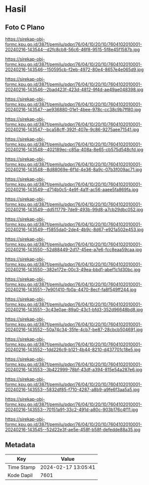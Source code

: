 # Hasil

## Foto C Plano

https://sirekap-obj-formc.kpu.go.id/387f/pemilu/pdpr/76/04/10/20/10/7604102010001-20240216-143544--d2fc8cb8-56c6-46f8-9515-5f8e45f1587b.jpg

https://sirekap-obj-formc.kpu.go.id/387f/pemilu/pdpr/76/04/10/20/10/7604102010001-20240216-143546--150595cb-f2eb-4972-80e4-8657e4e065d9.jpg

https://sirekap-obj-formc.kpu.go.id/387f/pemilu/pdpr/76/04/10/20/10/7604102010001-20240216-143546--2bad423f-423d-4812-9f4d-ae49ae048398.jpg

https://sirekap-obj-formc.kpu.go.id/387f/pemilu/pdpr/76/04/10/20/10/7604102010001-20240216-143547--ae936880-01e1-4bee-978c-cc38c9b7ff80.jpg

https://sirekap-obj-formc.kpu.go.id/387f/pemilu/pdpr/76/04/10/20/10/7604102010001-20240216-143547--bca58cff-392f-407e-9c86-9275aee71541.jpg

https://sirekap-obj-formc.kpu.go.id/387f/pemilu/pdpr/76/04/10/20/10/7604102010001-20240216-143548--402189ec-c85a-408a-8e65-cb575d548cfd.jpg

https://sirekap-obj-formc.kpu.go.id/387f/pemilu/pdpr/76/04/10/20/10/7604102010001-20240216-143548--8d88069e-6f1d-4e36-8a9c-07b3f009ac71.jpg

https://sirekap-obj-formc.kpu.go.id/387f/pemilu/pdpr/76/04/10/20/10/7604102010001-20240216-143549--d714b0c5-4e9f-4a1f-ac56-aaee5fa869fa.jpg

https://sirekap-obj-formc.kpu.go.id/387f/pemilu/pdpr/76/04/10/20/10/7604102010001-20240216-143549--dd511779-7de9-493b-99d8-a7cb29dbc052.jpg

https://sirekap-obj-formc.kpu.go.id/387f/pemilu/pdpr/76/04/10/20/10/7604102010001-20240216-143549--f5855da0-2de4-4b9c-8d67-e921a502e453.jpg

https://sirekap-obj-formc.kpu.go.id/387f/pemilu/pdpr/76/04/10/20/10/7604102010001-20240216-143550--52d88449-2d17-45ee-a7e6-fcc8eaa59caa.jpg

https://sirekap-obj-formc.kpu.go.id/387f/pemilu/pdpr/76/04/10/20/10/7604102010001-20240216-143550--382e172e-00c3-49ea-bbd1-abef1c1d30bc.jpg

https://sirekap-obj-formc.kpu.go.id/387f/pemilu/pdpr/76/04/10/20/10/7604102010001-20240216-143551--7e901410-fb0a-4470-8ecf-fa8f549ff244.jpg

https://sirekap-obj-formc.kpu.go.id/387f/pemilu/pdpr/76/04/10/20/10/7604102010001-20240216-143551--3c43e0ae-89a0-43c1-bfd3-352d96648bd8.jpg

https://sirekap-obj-formc.kpu.go.id/387f/pemilu/pdpr/76/04/10/20/10/7604102010001-20240216-143552--50a74c34-35fe-4cb7-be87-28cbcb504691.jpg

https://sirekap-obj-formc.kpu.go.id/387f/pemilu/pdpr/76/04/10/20/10/7604102010001-20240216-143552--1dd226c9-b121-4b44-8210-d437701c18e5.jpg

https://sirekap-obj-formc.kpu.go.id/387f/pemilu/pdpr/76/04/10/20/10/7604102010001-20240216-143553--3b422999-78bf-43df-a394-815e54a287e6.jpg

https://sirekap-obj-formc.kpu.go.id/387f/pemilu/pdpr/76/04/10/20/10/7604102010001-20240216-143553--5832df85-f710-4287-a8b9-a9fe6f3aa5a5.jpg

https://sirekap-obj-formc.kpu.go.id/387f/pemilu/pdpr/76/04/10/20/10/7604102010001-20240216-143553--70151a91-33c2-491d-a80c-903b176c4f11.jpg

https://sirekap-obj-formc.kpu.go.id/387f/pemilu/pdpr/76/04/10/20/10/7604102010001-20240216-143545--52d22e3f-ae5e-458f-b58f-defedde88a35.jpg


## Metadata

| Key        | Value               |
| ---------- | ------------------- |
| Time Stamp | 2024-02-17 13:05:41 |
| Kode Dapil | 7601                |



